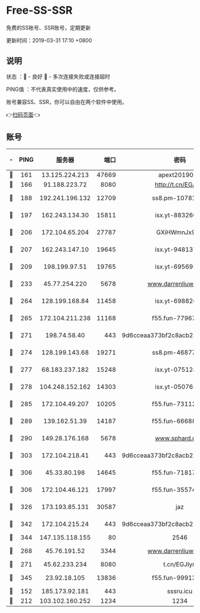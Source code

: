 # Free-SS-SSR

免费的SS账号、SSR账号，定期更新

更新时间：2019-03-31 17:10 +0800

## 说明

状态     ：🙂 - 良好 🙁 - 多次连接失败或连接超时

PING值   ：不代表真实使用中的速度，仅供参考。

账号兼容SS、SSR，你可以自由在两个软件中使用。

👉[扫码页面](https://liesauer.github.io/Free-SS-SSR/)👈

## 账号

|-|PING|服务器|端口|密码|加密方式|区域|
|:----:|:----:|:-----:|-----:|:----:|:----:|:----:|
|🙂|161|13.125.224.213|47669|apext2019001|chacha20|KR|
|🙂|166|91.188.223.72|8080|http://t.cn/EGJIyrl|rc4-md5|RU|
|🙂|188|192.241.196.132|12709|ss8.pm-10781424|aes-256-cfb|US|
|🙂|197|162.243.134.30|15811|isx.yt-88326098|aes-256-cfb|US|
|🙂|206|172.104.65.204|27787|GXiHWmnJx94S|aes-256-cfb|JP|
|🙂|207|162.243.147.10|19645|isx.yt-94813744|aes-256-cfb|US|
|🙂|209|198.199.97.51|19765|isx.yt-69569587|aes-256-cfb|US|
|🙂|233|45.77.254.220|5678|www.darrenliuwei.com|aes-256-cfb|SG|
|🙂|264|128.199.168.84|11458|isx.yt-69882688|aes-256-cfb|SG|
|🙂|265|172.104.211.238|11168|f55.fun-77967881|aes-256-cfb|US|
|🙂|271|198.74.58.40|443|9d6cceaa373bf2c8acb22e60b6a58be6|aes-256-cfb|US|
|🙂|274|128.199.143.68|19271|ss8.pm-46877395|aes-256-cfb|SG|
|🙂|277|68.183.237.182|15248|isx.yt-07512892|aes-256-cfb|SG|
|🙂|278|104.248.152.162|14303|isx.yt-05076511|aes-256-cfb|SG|
|🙂|285|172.104.49.207|10205|f55.fun-73112677|aes-256-cfb|SG|
|🙂|289|139.162.51.39|14187|f55.fun-66688027|aes-256-cfb|SG|
|🙂|290|149.28.176.168|5678|www.sphard.com|aes-256-cfb|AU|
|🙂|303|172.104.218.41|443|9d6cceaa373bf2c8acb22e60b6a58be6|aes-256-cfb|US|
|🙂|306|45.33.80.198|14645|f55.fun-71817463|aes-256-cfb|US|
|🙂|306|172.104.46.121|17997|f55.fun-35574744|aes-256-cfb|SG|
|🙂|326|173.193.85.131|30587|jaz|aes-256-cfb|US|
|🙂|342|172.104.215.24|443|9d6cceaa373bf2c8acb22e60b6a58be6|aes-256-cfb|US|
|🙂|344|147.135.118.155|80|2546|chacha20|US|
|🙂|268|45.76.191.52|3344|www.darrenliuwei.com|aes-256-cfb|JP|
|🙂|271|45.62.233.234|8080|t.cn/EGJIyrl|rc4-md5|CA|
|🙂|345|23.92.18.105|13836|f55.fun-99913847|aes-256-cfb|US|
|🙁|152|185.173.92.181|443|sssru.icu|rc4-md5|RU|
|🙁|212|103.102.160.252|1234|1234|rc4-md5|JP|
